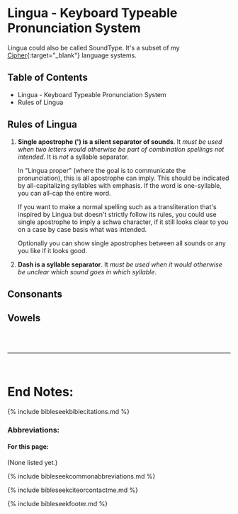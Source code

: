 <head><link rel="stylesheet" href="style.css"></head>

# Lingua - Keyboard Typeable Pronunciation System

Lingua could also be called SoundType. It's a subset of my [Cipher](Cipher.md){:target="_blank"} language systems.

## Table of Contents

- Lingua - Keyboard Typeable Pronunciation System
- Rules of Lingua

## Rules of Lingua
1. **Single apostrophe (') is a silent separator of sounds**. It *must be used when two letters would otherwise be part of combination spellings not intended*. It is *not* a syllable separator.
  
    In "Lingua proper" (where the goal is to communicate the pronunciation), this is all apostrophe can imply. This should be indicated by all-capitalizing syllables with emphasis. If the word is one-syllable, you can all-cap the entire word.

    If you want to make a normal spelling such as a transliteration that's inspired by Lingua but doesn't strictly follow its rules, you could use single apostrophe to imply a schwa character, if it still looks clear to you on a case by case basis what was intended.

    Optionally you can show single apostrophes between all sounds or any you like if it looks good.

2. **Dash is a syllable separator**. It *must be used when it would otherwise be unclear which sound goes in which syllable*.

    

## Consonants

## Vowels


































<br>
<br>

---

<br>

# End Notes:

{% include bibleseekbiblecitations.md %}

### Abbreviations:

#### For this page:

(None listed yet.)

{% include bibleseekcommonabbreviations.md %}

{% include bibleseekciteorcontactme.md %}

{% include bibleseekfooter.md %}